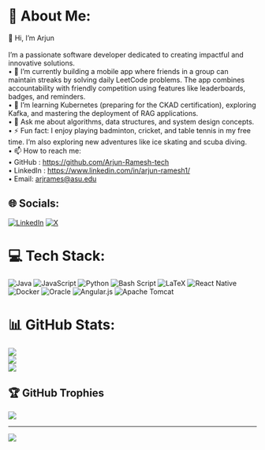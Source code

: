 # 💫 About Me:
👋 Hi, I’m Arjun<br><br>I’m a passionate software developer dedicated to creating impactful and innovative solutions.<br>	•	🔭 I’m currently building a mobile app where friends in a group can maintain streaks by solving daily LeetCode problems. The app combines accountability with friendly competition using features like leaderboards, badges, and reminders.<br>	•	🌱 I’m learning Kubernetes (preparing for the CKAD certification), exploring Kafka, and mastering the deployment of RAG applications.<br>	•	💬 Ask me about algorithms, data structures, and system design concepts.<br>	•	⚡ Fun fact: I enjoy playing badminton, cricket, and table tennis in my free time. I’m also exploring new adventures like ice skating and scuba diving.<br>	•	📫 How to reach me:<br>	•	GitHub : https://github.com/Arjun-Ramesh-tech<br>	•	LinkedIn : https://www.linkedin.com/in/arjun-ramesh1/<br>	•	Email: arjrames@asu.edu


## 🌐 Socials:
[![LinkedIn](https://img.shields.io/badge/LinkedIn-%230077B5.svg?logo=linkedin&logoColor=white)](https://linkedin.com/in/https://www.linkedin.com/in/arjun-ramesh1/) [![X](https://img.shields.io/badge/X-black.svg?logo=X&logoColor=white)](https://x.com/https://x.com/ArjunRamesh_) 

# 💻 Tech Stack:
![Java](https://img.shields.io/badge/java-%23ED8B00.svg?style=for-the-badge&logo=openjdk&logoColor=white) ![JavaScript](https://img.shields.io/badge/javascript-%23323330.svg?style=for-the-badge&logo=javascript&logoColor=%23F7DF1E) ![Python](https://img.shields.io/badge/python-3670A0?style=for-the-badge&logo=python&logoColor=ffdd54) ![Bash Script](https://img.shields.io/badge/bash_script-%23121011.svg?style=for-the-badge&logo=gnu-bash&logoColor=white) ![LaTeX](https://img.shields.io/badge/latex-%23008080.svg?style=for-the-badge&logo=latex&logoColor=white) ![React Native](https://img.shields.io/badge/react_native-%2320232a.svg?style=for-the-badge&logo=react&logoColor=%2361DAFB) ![Docker](https://img.shields.io/badge/docker-%230db7ed.svg?style=for-the-badge&logo=docker&logoColor=white) ![Oracle](https://img.shields.io/badge/Oracle-F80000?style=for-the-badge&logo=oracle&logoColor=white) ![Angular.js](https://img.shields.io/badge/angular.js-%23E23237.svg?style=for-the-badge&logo=angularjs&logoColor=white) ![Apache Tomcat](https://img.shields.io/badge/apache%20tomcat-%23F8DC75.svg?style=for-the-badge&logo=apache-tomcat&logoColor=black)
# 📊 GitHub Stats:
![](https://github-readme-stats.vercel.app/api?username=Arjun-Ramesh-tech&theme=dark&hide_border=false&include_all_commits=true&count_private=true)<br/>
![](https://github-readme-streak-stats.herokuapp.com/?user=Arjun-Ramesh-tech&theme=dark&hide_border=false)<br/>
![](https://github-readme-stats.vercel.app/api/top-langs/?username=Arjun-Ramesh-tech&theme=dark&hide_border=false&include_all_commits=true&count_private=true&layout=compact)

## 🏆 GitHub Trophies
![](https://github-profile-trophy.vercel.app/?username=Arjun-Ramesh-tech&theme=radical&no-frame=false&no-bg=true&margin-w=4)

---
[![](https://visitcount.itsvg.in/api?id=Arjun-Ramesh-tech&icon=0&color=0)](https://visitcount.itsvg.in)

<!-- Proudly created with GPRM ( https://gprm.itsvg.in ) -->
